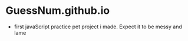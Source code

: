 # GuessNum.github.io

- first javaScript practice pet project i made. Expect it to be messy and lame
